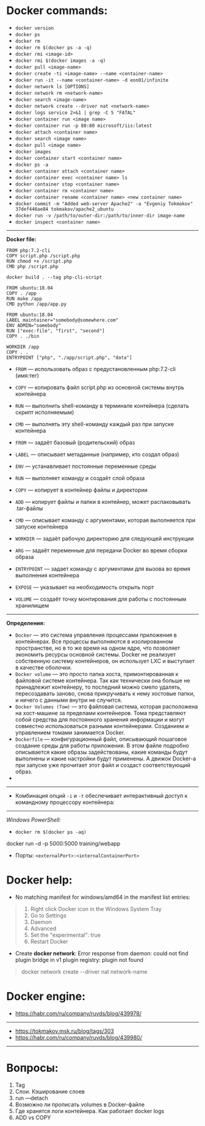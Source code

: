 # Docker commands:
- `docker version`
- `docker ps`
- `docker rm`
- `docker rm $(docker ps -a -q)`
- `docker rmi <image-id>`
- `docker rmi $(docker images -a -q)`
- `docker pull <image-name>`
- `docker create -ti <image-name> --name <container-name>`
- `docker run -it --name <container-name> -d eon01/infinite`
- `docker network ls [OPTIONS]`
- `docker network rm <network-name>`
- `docker search <image-name>`
- `docker network create --driver nat <network-name>`
- `docker logs service 2>&1 | grep -C 5 "FATAL"`
- `docker container run <image name>`
- `docker container run -p 80:80 microsoft/iis:latest`
- `docker attach <container name>`
- `docker search <image name>`
- `docker pull <image name>`
- `docker images`
- `docker container start <container name>`
- `docker ps -a`
- `docker container attach <container name>`
- `docker container exec <container name> ls`
- `docker container stop <container name>`
- `docker container rm <container name>`
- `docker container rename <container name> <new container name>`
- `docker commit -m "Added web-server Apache2" -a "Evgeniy Tokmakov" 37def446ae84 tokmakov/apache2_ubuntu`
- `docker run -v /path/to/outer-dir:/path/to/inner-dir image-name`
- `docker inspect <container name>`
------------------------------------------------
**Docker file:**

```
FROM php:7.2-cli
COPY script.php /script.php
RUN chmod +x /script.php
CMD php /script.php
```

```
docker build . --tag php-cli-script
```

```
FROM ubuntu:18.04
COPY . /app
RUN make /app
CMD python /app/app.py
```

```
FROM ubuntu:18.04
LABEL maintainer="somebody@somewhere.com"
ENV ADMIN="somebody"
RUN ["exec-file", "first", "second"]
COPY . ./bin

WORKDIR /app
COPY . .
ENTRYPOINT ["php", "./app/script.php", "data"]
```

- `FROM` — использовать образ с предустановленным php:7.2-cli (имя:тег)
- `COPY` — копировать файл script.php из основной системы внутрь контейнера
- `RUN` — выполнить shell-команду в терминале контейнера (сделать скрипт исполняемым)
- `CMD` — выполнять эту shell-команду каждый раз при запуске контейнера

- `FROM` — задаёт базовый (родительский) образ
- `LABEL` — описывает метаданные (например, кто создал образ)
- `ENV` — устанавливает постоянные переменные среды
- `RUN` — выполняет команду и создаёт слой образа
- `COPY` — копирует в контейнер файлы и директории
- `ADD` — копирует файлы и папки в контейнер, может распаковывать .tar-файлы
- `CMD` — описывает команду с аргументами, которая выполняется при запуске контейнера
- `WORKDIR` — задаёт рабочую директорию для следующей инструкции
- `ARG` — задаёт переменные для передачи Docker во время сборки образа
- `ENTRYPOINT` — задает команду с аргументами для вызова во время выполнения контейнера
- `EXPOSE` — указывает на необходимость открыть порт
- `VOLUME` — создаёт точку монтирования для работы с постоянным хранилищем
------------------------------------------------
**Определения:**
- `Docker` — это система управления процессами приложения в контейнерах. Все процессы выполняются в изолированном пространстве, но в то же время на одном ядре, что позволяет экономить ресурсы основной системы. Docker не реализует собственную систему контейнеров, он использует LXC и выступает в качестве оболочки.
- `Docker volume` — это просто папка хоста, примонтированная к файловой системе контейнера. Так как технически она больше не принадлежит контейнеру, то последний можно смело удалять, пересоздавать заново, снова прикручивать к нему хостовые папки, и ничего с данными внутри не случится.
- `Docker Volumes (Том)` — это файловая система, которая расположена на хост-машине за пределами контейнеров. Тома представляют собой средства для постоянного хранения информации и могут совместно использоваться разными контейнерами. Созданием и управлением томами занимается Docker.
- `Dockerfile` — конфигурационный файл, описывающий пошаговое создание среды для работы приложения. В этом файле подробно описывается какие образы задействованы, какие команды будут выполнены и какие настройки будут применены. А движок Docker-а при запуске уже прочитает этот файл и создаст соответствующий образ.
- 
------------------------------------------------
- Комбинация опций `-i` и `-t` обеспечивает интерактивный доступ к командному процессору контейнера:
------------------------------------------------
*Windows PowerShell:*
- `docker rm $(docker ps -aq)`

docker run -d -p 5000:5000 training/webapp
- Порты: ```<externalPort>:<internalContainerPort>``` 

# Docker help:
- No matching manifest for windows/amd64 in the manifest list entries:
> 1. Right click Docker icon in the Windows System Tray
> 2. Go to Settings
> 3. Daemon
> 4. Advanced
> 5. Set the "experimental": true
> 6. Restart Docker

- Create **docker network**:
Error response from daemon: could not find plugin bridge in v1 plugin registry: plugin not found

> docker network create --driver nat network-name

# Docker engine:
- https://habr.com/ru/company/ruvds/blog/439978/
------------------------------------------------
- https://tokmakov.msk.ru/blog/tags/303
- https://habr.com/ru/company/ruvds/blog/439980/
------------------------------------------------
# Вопросы:
  
1. Tag
2. Слои. Кэширование слоев
3. run —detach
4. Возможно ли прописать volumes в Docker-файле
5. Где хранятся логи контейнера. Как работает docker logs
6. ADD vs COPY
